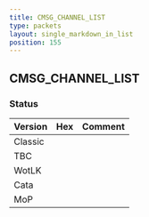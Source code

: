 ```yaml
---
title: CMSG_CHANNEL_LIST
type: packets
layout: single_markdown_in_list
position: 155
---
```


## CMSG_CHANNEL_LIST

### Status

Version | Hex | Comment
---------- | ---------- | ---------- 
Classic |  |  
TBC |  |  
WotLK |  |  
Cata |  |  
MoP |  |  